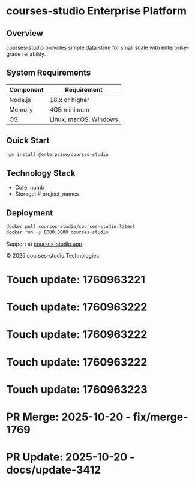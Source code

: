 # courses-studio Enterprise Platform

## Overview

courses-studio provides simple data store for small scale with enterprise-grade reliability.

## System Requirements

| Component | Requirement |
|-----------|-------------|
| Node.js | 18.x or higher |
| Memory | 4GB minimum |
| OS | Linux, macOS, Windows |

## Quick Start

```bash
npm install @enterprise/courses-studio
```

## Technology Stack

- Core: numb
- Storage: # project_names

## Deployment

```bash
docker pull courses-studio/courses-studio:latest
docker run -p 8080:8080 courses-studio
```

Support at [courses-studio.app](https://courses-studio.app)

© 2025 courses-studio Technologies

# Touch update: 1760963221

# Touch update: 1760963222

# Touch update: 1760963222

# Touch update: 1760963222

# Touch update: 1760963223

# PR Merge: 2025-10-20 - fix/merge-1769

# PR Update: 2025-10-20 - docs/update-3412
